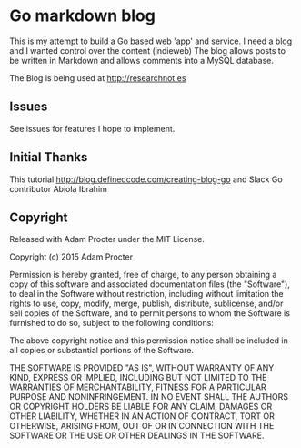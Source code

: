 # Go markdown blog
This is my attempt to build a Go based web 'app' and service.
I need a blog and I wanted control over the content (indieweb) 
The blog allows posts to be written in Markdown and allows comments into a MySQL database.

The Blog is being used at http://researchnot.es


## Issues
See issues for features I hope to implement.

## Initial Thanks
This tutorial http://blog.definedcode.com/creating-blog-go 
and Slack Go contributor Abiola Ibrahim


## Copyright

Released with Adam Procter under the MIT License.

Copyright (c) 2015 Adam Procter

Permission is hereby granted, free of charge, to any person obtaining a copy of this software and associated documentation files (the "Software"), to deal in the Software without restriction, including without limitation the rights to use, copy, modify, merge, publish, distribute, sublicense, and/or sell copies of the Software, and to permit persons to whom the Software is furnished to do so, subject to the following conditions:

The above copyright notice and this permission notice shall be included in all copies or substantial portions of the Software.

THE SOFTWARE IS PROVIDED "AS IS", WITHOUT WARRANTY OF ANY KIND, EXPRESS OR IMPLIED, INCLUDING BUT NOT LIMITED TO THE WARRANTIES OF MERCHANTABILITY, FITNESS FOR A PARTICULAR PURPOSE AND NONINFRINGEMENT. IN NO EVENT SHALL THE AUTHORS OR COPYRIGHT HOLDERS BE LIABLE FOR ANY CLAIM, DAMAGES OR OTHER LIABILITY, WHETHER IN AN ACTION OF CONTRACT, TORT OR OTHERWISE, ARISING FROM, OUT OF OR IN CONNECTION WITH THE SOFTWARE OR THE USE OR OTHER DEALINGS IN THE SOFTWARE.